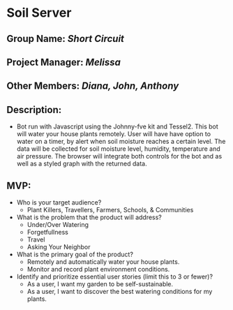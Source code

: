 # Soil Server

## Group Name: _Short Circuit_
## Project Manager: _Melissa_
## Other Members: _Diana, John, Anthony_
## Description: 
* Bot run with Javascript using the Johnny-fve kit and Tessel2. This bot will water your house plants remotely. User will have have option to water on a timer, by alert when soil moisture reaches a certain level. The data will be collected for soil moisture level, humidity, temperature and air pressure. The browser will integrate both controls for the bot and as well as a styled graph with the returned data.

## MVP:
* Who is your target audience?
    * Plant Killers, Travellers, Farmers, Schools, & Communities
* What is the problem that the product will address?
    * Under/Over Watering
    * Forgetfullness
    * Travel
    * Asking Your Neighbor
* What is the primary goal of the product?
    * Remotely and automatically water your house plants.
    * Monitor and record plant environment conditions.
* Identify and prioritize essential user stories (limit this to 3 or fewer)?
    * As a user, I want my garden to be self-sustainable.
    * As a user, I want to discover the best watering conditions for my plants.

